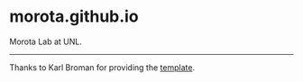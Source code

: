 # morota.github.io

Morota Lab at UNL. 

---

Thanks to Karl Broman for providing the [template](http://kbroman.github.io/simple_site/pages/user_site.html).  
